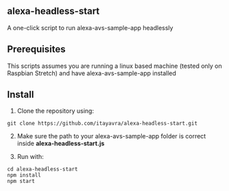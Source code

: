 ## alexa-headless-start
A one-click script to run alexa-avs-sample-app headlessly

## Prerequisites
This scripts assumes you are running a linux based machine (tested only on Raspbian Stretch) and have alexa-avs-sample-app installed

## Install
1. Clone the repository using:

```
git clone https://github.com/itayavra/alexa-headless-start.git
```

2. Make sure the path to your alexa-avs-sample-app folder is correct inside **alexa-headless-start.js**

3. Run with:
```
cd alexa-headless-start
npm install
npm start
```
